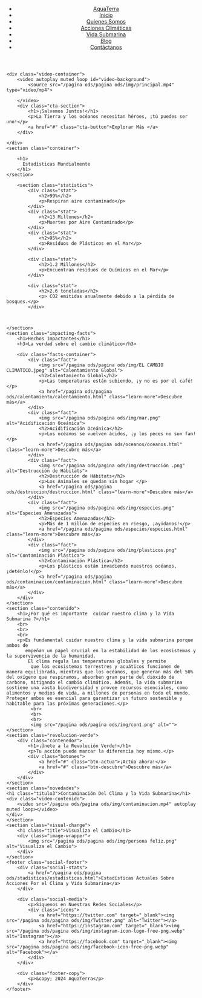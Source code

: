 <!DOCTYPE html>
<html lang="es">
<head>
    <meta charset="UTF-8">
    <meta name="viewport" content="width=device-width, initial-scale=1.0">
    <title>AquaTerra</title>
    <link rel="stylesheet" href="styles.css"> 
</head>
<body>
    <header>
        <nav>
            <ul>
                <li class="logo"><a href="#">AquaTerra</a></li> 
                <li><a href="/pagina ods/pagina ods/inicio/inicio.html">Inicio</a></li>
                <li><a href="/pagina ods/pagina ods/quienes.html/quienes.html">Quienes Somos</a></li>
                <li><a href="/pagina ods/pagina ods/clima/clima.html">Acciones Climáticas</a></li>
                <li><a href="/pagina ods/pagina ods/submarina/submarina.html">Vida Submarina</a></li>
                <li><a href="/pagina ods/pagina ods/blog/blog.html">Blog</a></li>
                <li><a href="/pagina ods/pagina ods/contactanos/contactanos.html">Contáctanos</a></li>
            </ul>
        </nav>
    </header>

    <div class="video-container">
        <video autoplay muted loop id="video-background">
            <source src="/pagina ods/pagina ods/img/principal.mp4" type="video/mp4">
    
        </video>
        <div class="cta-section">
            <h1>¡Salvemos Juntos!</h1>
            <p>La Tierra y los océanos necesitan héroes, ¡tú puedes ser uno!</p>
            <a href="#" class="cta-button">Explorar Más </a>
        </div>
        
    </div>
    <section class="conteiner">
     
        <h1>
          Estadísticas Mundialmente  
        </h1>
    </section>
    
        <section class="statistics">
            <div class="stat">
                <h2>99%</h2>
                <p>Respiran aire contaminado</p>
            </div>
            <div class="stat">
                <h2>13 Millones</h2>
                <p>Muertes por Aire Contaminado</p>
            </div>
            <div class="stat">
                <h2>95%</h2>
                <p>Residuos de Plásticos en el Mar</p>
            </div>
            
            <div class="stat">
                <h2>1.2 Millones</h2>
                <p>Encuentran residuos de Químicos en el Mar</p>
            </div>
            
            <div class="stat">
                <h2>2.6 toneladas</h2>
                <p> CO2 emitidas anualmente debido a la pérdida de bosques.</p>
            </div>

        
        
    </section>
    <section class="impacting-facts">
        <h1>Hechos Impactantes</h1>
        <h3>La verdad sobre el cambio climático</h3>
        
        <div class="facts-container">
            <div class="fact">
                <img src="/pagina ods/pagina ods/img/EL CAMBIO CLIMATICO.jpeg" alt="Calentamiento Global">
                <h2>Calentamiento Global</h2>
                <p>Las temperaturas están subiendo, ¡y no es por el café!</p>
                <a href="/pagina ods/pagina ods/calentamiento/calentamiento.html" class="learn-more">Descubre más</a>
            </div>
            <div class="fact">
                <img src="/pagina ods/pagina ods/img/mar.png" alt="Acidificación Oceánica">
                <h2>Acidificación Oceánica</h2>
                <p>Los océanos se vuelven ácidos, ¡y los peces no son fan!</p>
                <a href="/pagina ods/pagina ods/oceanos/oceanos.html" class="learn-more">Descubre más</a>
            </div>
            <div class="fact">
                <img src="/pagina ods/pagina ods/img/destrucción .png" alt="Destrucción de Hábitats">
                <h2>Destrucción de Hábitats</h2>
                <p>Los Animales se quedan sin hogar </p>
                <a href="/pagina ods/pagina ods/destruccion/destruccion.html" class="learn-more">Descubre más</a>
            </div>
            <div class="fact">
                <img src="/pagina ods/pagina ods/img/especies.png" alt="Especies Amenazadas">
                <h2>Especies Amenazadas</h2>
                <p>Más de 1 millón de especies en riesgo, ¡ayúdanos!</p>
                <a href="/pagina ods/pagina ods/especies/especies.html" class="learn-more">Descubre más</a>
            </div>
            <div class="fact">
                <img src="/pagina ods/pagina ods/img/plasticos.png" alt="Contaminación Plástica">
                <h2>Contaminación Plástica</h2>
                <p>Los plásticos están invadiendo nuestros océanos, ¡deténlo!</p>
                <a href="/pagina ods/pagina ods/contaminacion/contaminación.html" class="learn-more">Descubre más</a>
            </div>
        </div>
    </section>
    <section class="contenido">
        <h1>¿Por qué es importante  cuidar nuestro clima y la Vida Submarina ?</h1>
        <br>
        <br>
        <br>
        <p>Es fundamental cuidar nuestro clima y la vida submarina porque ambos de
           empeñan un papel crucial en la estabilidad de los ecosistemas y la supervivencia de la humanidad. 
            El clima regula las temperaturas globales y permite
             que los ecosistemas terrestres y acuáticos funcionen de manera equilibrada, mientras que los océanos, que generan más del 50% del oxígeno que respiramos, absorben gran parte del dióxido de carbono, mitigando el cambio climático. Además, la vida submarina sostiene una vasta biodiversidad y provee recursos esenciales, como alimentos y medios de vida, a millones de personas en todo el mundo. Proteger ambos es esencial para garantizar un futuro sostenible y habitable para las próximas generaciones.</p>
             <br>
             <br>
             <br>
             <img src="/pagina ods/pagina ods/img/con1.png" alt="">
    </section>
    <section class="revolucion-verde">
        <div class="contenedor">
            <h1>¡Únete a la Revolución Verde!</h1>
            <p>Tu acción puede marcar la diferencia hoy mismo.</p>
            <div class="botones">
                <a href="#" class="btn-actua">¡Actúa ahora!</a>
                <a href="#" class="btn-descubre">Descubre más</a>
            </div>
        </div>
    </section>
    <section class="novedades">
    <h1 class="titulo3">Contaminación Del Clima y la Vida Submarina</h1>
    <div class="video-contenido">
        <video src="/pagina ods/pagina ods/img/contaminacion.mp4" autoplay muted loop></video>
    </div>
    </section>
    <section class="visual-change">
        <h1 class="title">Visualiza el Cambio</h1>
        <div class="image-wrapper">
            <img src="/pagina ods/pagina ods/img/persona feliz.png" alt="Visualiza el Cambio">
        </div>
    </section>
    <footer class="social-footer">
        <div class="social-stats">
            <a href="/pagina ods/pagina ods/stadisticas/estadisticas.html">Estadísticas Actuales Sobre Acciones Por el Clima y Vida Submarina</a>
        </div>

        <div class="social-media">
            <p>Síguenos en Nuestras Redes Sociales</p>
            <div class="icons">
                <a href="https://twitter.com" target="_blank"><img src="/pagina ods/pagina ods/img/Twitter.png" alt="Twitter"></a>
                <a href="https://instagram.com" target="_blank"><img src="/pagina ods/pagina ods/img/instagram-icon-logo-free-png.webp" alt="Instagram"></a>
                <a href="https://facebook.com" target="_blank"><img src="/pagina ods/pagina ods/img/facebook-icon-free-png.webp" alt="Facebook"></a>
            </div>
        </div>

        <div class="footer-copy">
            <p>&copy; 2024 AquaTerra</p>
        </div>
    </footer>
</body>
</html>


